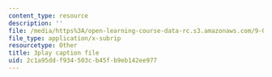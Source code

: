 ```yaml
---
content_type: resource
description: ''
file: /media/https%3A/open-learning-course-data-rc.s3.amazonaws.com/9-00sc-introduction-to-psychology-fall-2011/2c1a95ddf934503cb45fb9eb142ee977_76O3rulk844.vtt
file_type: application/x-subrip
resourcetype: Other
title: 3play caption file
uid: 2c1a95dd-f934-503c-b45f-b9eb142ee977
---
```


